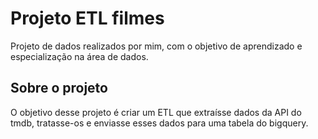 # Projeto ETL filmes
Projeto de dados realizados por mim, com o objetivo de aprendizado e especialização na área de dados. 

## Sobre o projeto
O objetivo desse projeto é criar um ETL que extraísse dados da API do tmdb, tratasse-os e enviasse esses dados para uma tabela do bigquery. 



